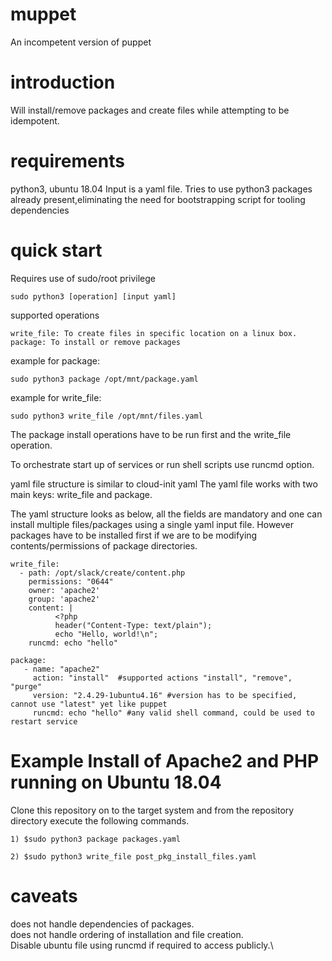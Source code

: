 # muppet
An incompetent version of puppet

# introduction
Will install/remove packages and create files while attempting to be idempotent.

# requirements
python3, ubuntu 18.04
Input is a yaml file. Tries to use python3 packages already present,eliminating the need for bootstrapping script for tooling dependencies

# quick start

Requires use of sudo/root privilege
```
sudo python3 [operation] [input yaml]
```

supported operations
```
write_file: To create files in specific location on a linux box.
package: To install or remove packages
```

example for package:
```
sudo python3 package /opt/mnt/package.yaml
```

example for write_file:
```
sudo python3 write_file /opt/mnt/files.yaml
```

The package install operations have to be run first and the write_file operation.

To orchestrate start up of services or run shell scripts use runcmd option.

yaml file structure is similar to cloud-init yaml
The yaml file works with two main keys: write_file and package.

The yaml structure looks as below, all the fields are mandatory and one can install multiple files/packages using a single yaml input file.
However packages have to be installed first if we are to be modifying contents/permissions of package directories.
```
write_file:
  - path: /opt/slack/create/content.php
    permissions: "0644"
    owner: 'apache2' 
    group: 'apache2'
    content: | 
          <?php 
          header("Content-Type: text/plain"); 
          echo "Hello, world!\n";
    runcmd: echo "hello"

package:
   - name: "apache2"
     action: "install"  #supported actions "install", "remove", "purge"
     version: "2.4.29-1ubuntu4.16" #version has to be specified, cannot use "latest" yet like puppet
     runcmd: echo "hello" #any valid shell command, could be used to restart service
```
# Example Install of Apache2 and PHP running on Ubuntu 18.04

Clone this repository on to the target system and from the repository directory execute the following commands.
 
```
1) $sudo python3 package packages.yaml
```
```
2) $sudo python3 write_file post_pkg_install_files.yaml
```
# caveats
does not handle dependencies of packages.\
does not handle ordering of installation and file creation.\
Disable ubuntu file using runcmd if required to access publicly.\

